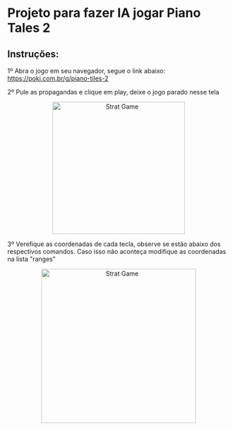 <h1>Projeto para fazer IA jogar Piano Tales 2</h1>

<h2>Instruções:</h2>

1º Abra o jogo em seu navegador, segue o link abaixo:
https://poki.com.br/g/piano-tiles-2

2º Pule as propagandas e clique em play, deixe o jogo parado nesse tela

<p align="center">
  <img src="https://user-images.githubusercontent.com/54328542/137331514-0193b095-145a-489f-b46d-b3d10c39bce8.png" width="300" title="Strat Game">
</p>

3º Verefique as coordenadas de cada tecla, observe se estão abaixo dos respectivos comandos. Caso isso não aconteça modifique as coordenadas na lista "ranges"

<p align="center">
  <img src="https://user-images.githubusercontent.com/54328542/137335482-c068027a-5b08-44ba-9c80-51e7b69ed876.png" width="350" title="Strat Game">
</p>



